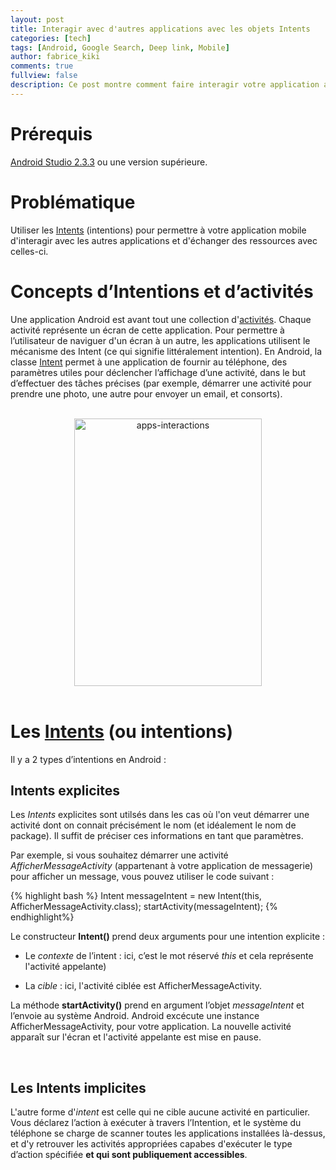 ```yaml
---
layout: post
title: Interagir avec d'autres applications avec les objets Intents
categories: [tech]
tags: [Android, Google Search, Deep link, Mobile]
author: fabrice_kiki
comments: true
fullview: false
description: Ce post montre comment faire interagir votre application avec les autres applications disponibles sur le téléphone de l'utilisateur.
---
```

# Prérequis
<a href="https://developer.android.com/studio/index.html?gclid=Cj0KCQjw95vPBRDVARIsAKvPd3Ljl-9BwN6bjz3QhsKkLdxyCAg9wpZzgkSsKCPhK7JfBBKxqWP6c7waAiQTEALw_wcB">Android Studio 2.3.3</a> ou une version supérieure.


# Problématique
Utiliser les [Intents](https://developer.android.com/reference/android/content/Intent.html) (intentions) pour permettre à votre application mobile d'interagir avec les autres applications et d'échanger des ressources avec celles-ci.

# Concepts d’Intentions et d’activités

Une application Android est avant tout une collection d'[activités](https://developer.android.com/reference/android/app/Activity.html). Chaque activité représente un écran de cette application. Pour permettre à l’utilisateur de naviguer d'un écran à un autre, les applications utilisent le mécanisme  des Intent (ce qui signifie littéralement intention). En Android, la classe [Intent](https://developer.android.com/reference/android/content/Intent.html) permet à une application de fournir au téléphone, des paramètres utiles pour déclencher l’affichage d’une activité, dans le but d’effectuer des tâches précises (par exemple, démarrer une activité pour prendre une photo, une autre pour envoyer un email, et consorts).

<br/>
<div align="center">
<img src="../../../../assets/media/2017-11-06-interacting-with-other-apps/apps-interactions.png" alt="apps-interactions" height="428" width="300" ALIGN="middle">
</div>
<br/>

# Les [Intents](https://developer.android.com/reference/android/content/Intent.html) (ou intentions)

Il y a 2 types d’intentions en Android :

## Intents explicites

Les *Intents* explicites sont utilsés dans les cas où l'on veut démarrer une activité dont on connait précisément le nom (et idéalement le nom de package). Il suffit de préciser ces informations en tant que paramètres.

Par exemple, si vous souhaitez démarrer une activité *AfficherMessageActivity* (appartenant à votre application de messagerie) pour afficher un message, vous pouvez utiliser le code suivant :

{% highlight bash %}
Intent messageIntent = new Intent(this, AfficherMessageActivity.class);
startActivity(messageIntent);
{% endhighlight%}
<br/>

Le constructeur **Intent()** prend deux arguments pour une intention explicite :

* Le *contexte* de l’intent : ici, c’est le mot réservé *this* et cela représente l'activité appelante)

* La *cible* : ici, l'activité ciblée est AfficherMessageActivity.


La méthode **startActivity()**  prend en argument l’objet *messageIntent* et l’envoie au système Android. Android excécute une instance AfficherMessageActivity, pour votre application. La nouvelle activité apparaît sur l'écran et l'activité appelante est mise en pause.

<br/>

## Les **Intents implicites**

L'autre forme d'*intent* est celle qui ne cible aucune activité en particulier. Vous déclarez l’action à exécuter à travers l’Intention, et le système du téléphone se charge de scanner toutes les applications installées là-dessus, et d'y retrouver les activités appropriées capabes d'exécuter le type d’action spécifiée **et qui sont publiquement accessibles**.